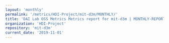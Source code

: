 ```yaml
---
layout: 'monthly'
permalink: '/metrics/HDI-Project/mit-d3m/MONTHLY/'
title: 'DAI Lab OSS Metrics Metrics report for mit-d3m | MONTHLY-REPORT-2019-11-01'
organization: 'HDI-Project'
repository: 'mit-d3m'
current_date: '2019-11-01'
---
```

